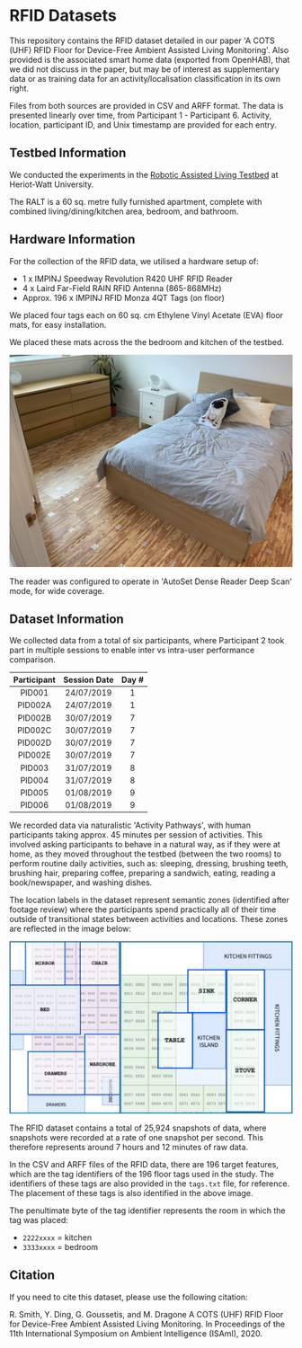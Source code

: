 # RFID Datasets

This repository contains the RFID dataset detailed in our paper 'A COTS (UHF) RFID Floor for Device-Free Ambient Assisted Living Monitoring'. Also provided is the associated smart home data (exported from OpenHAB), that we did not discuss in the paper, but may be of interest as supplementary data or as training data for an activity/localisation classification in its own right.

Files from both sources are provided in CSV and ARFF format. The data is presented linearly over time, from Participant 1 - Participant 6. Activity, location, participant ID, and Unix timestamp are provided for each entry.

## Testbed Information

We conducted the experiments in the [Robotic Assisted Living Testbed](https://ralt.hw.ac.uk/) at Heriot-Watt University.

The RALT is a 60 sq. metre fully furnished apartment, complete with combined living/dining/kitchen area, bedroom, and bathroom.

## Hardware Information

For the collection of the RFID data, we utilised a hardware setup of:
* 1 x IMPINJ Speedway Revolution R420 UHF RFID Reader
* 4 x Laird Far-Field RAIN RFID Antenna (865-868MHz)
* Approx. 196 x IMPINJ RFID Monza 4QT Tags (on floor)

We placed four tags each on 60 sq. cm Ethylene Vinyl Acetate (EVA) floor mats, for easy installation.

We placed these mats across the the bedroom and kitchen of the testbed.

![bedroom_with_tags](/images/bedroom_with_tags.JPG)

The reader was configured to operate in 'AutoSet Dense Reader Deep Scan' mode, for wide coverage.

## Dataset Information

We collected data from a total of six participants, where Participant 2 took part in multiple sessions to enable inter vs intra-user performance comparison.

| Participant | Session Date | Day # |
|:-----------:|:------------:|:-----:|
|    PID001   |  24/07/2019  |   1   |
|   PID002A   |  24/07/2019  |   1   |
|   PID002B   |  30/07/2019  |   7   |
|   PID002C   |  30/07/2019  |   7   |
|   PID002D   |  30/07/2019  |   7   |
|   PID002E   |  30/07/2019  |   7   |
|    PID003   |  31/07/2019  |   8   |
|    PID004   |  31/07/2019  |   8   |
|    PID005   |  01/08/2019  |   9   |
|    PID006   |  01/08/2019  |   9   |

We recorded data via naturalistic 'Activity Pathways', with human participants taking approx. 45 minutes per session of activities. This involved asking participants to behave in a natural way, as if they were at home, as they moved throughout the testbed (between the two rooms) to perform routine daily activities, such as: sleeping, dressing, brushing teeth, brushing hair, preparing coffee, preparing a sandwich, eating, reading a book/newspaper, and washing dishes.

The location labels in the dataset represent semantic zones (identified after footage review) where the participants spend practically all of their time outside of transitional states between activities and locations. These zones are reflected in the image below:

![tag_map](/images/tag_map.png)

The RFID dataset contains a total of 25,924 snapshots of data, where snapshots were recorded at a rate of one snapshot per second. This therefore represents around 7 hours and 12 minutes of raw data.

In the CSV and ARFF files of the RFID data, there are 196 target features, which are the tag identifiers of the 196 floor tags used in the study. The identifiers of these tags are also provided in the ```tags.txt``` file, for reference. The placement of these tags is also identified in the above image.

The penultimate byte of the tag identifier represents the room in which the tag was placed:
* ```2222xxxx``` = kitchen
* ```3333xxxx``` = bedroom

## Citation

If you need to cite this dataset, please use the following citation:

R. Smith, Y. Ding, G. Goussetis, and M. Dragone
A COTS (UHF) RFID Floor for Device-Free Ambient Assisted Living Monitoring. In Proceedings of the 11th International Symposium on Ambient Intelligence (ISAmI), 2020.
